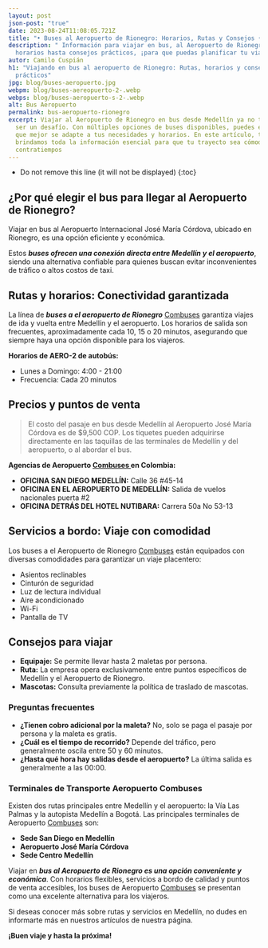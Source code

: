 ```yaml
---
layout: post
json-post: "true"
date: 2023-08-24T11:08:05.721Z
title: "• Buses al Aeropuerto de Rionegro: Horarios, Rutas y Consejos • "
description: " Información para viajar en bus, al Aeropuerto de Rionegro. Desde
  horarios hasta consejos prácticos, ¡para que puedas planificar tu viaje!"
autor: Camilo Cuspián
h1: "Viajando en bus al aeropuerto de Rionegro: Rutas, horarios y consejos
  prácticos"
jpg: blog/buses-aeropuerto.jpg
webpm: blog/buses-aereopuerto-2-.webp
webps: blog/buses-aeropuerto-s-2-.webp
alt: Bus Aeropuerto
permalink: bus-aeropuerto-rionegro
excerpt: Viajar al Aeropuerto de Rionegro en bus desde Medellín ya no tiene que
  ser un desafío. Con múltiples opciones de buses disponibles, puedes elegir la
  que mejor se adapte a tus necesidades y horarios. En este artículo, te
  brindamos toda la información esencial para que tu trayecto sea cómodo y sin
  contratiempos
---
```

* Do not remove this line (it will not be displayed)
  {:toc}

## ¿Por qué elegir el bus para llegar al Aeropuerto de Rionegro?

Viajar en bus al Aeropuerto Internacional José María Córdova, ubicado en Rionegro, es una opción eficiente y económica.

Estos ***buses ofrecen una conexión directa entre Medellín y el aeropuerto***, siendo una alternativa confiable para quienes buscan evitar inconvenientes de tráfico o altos costos de taxi.

## Rutas y horarios: Conectividad garantizada

La línea de ***buses a el aeropuerto de Rionegro*** [Combuses](https://combusessa.com/) garantiza viajes de ida y vuelta entre Medellín y el aeropuerto. Los horarios de salida son frecuentes, aproximadamente cada 10, 15 o 20 minutos, asegurando que siempre haya una opción disponible para los viajeros.

**Horarios de AERO-2 de autobús:**

* Lunes a Domingo: 4:00 - 21:00
* Frecuencia: Cada 20 minutos

## Precios y puntos de venta

> El costo del pasaje en bus desde Medellín al Aeropuerto José María Córdova es de $9,500 COP. Los tiquetes pueden adquirirse directamente en las taquillas de las terminales de Medellín y del aeropuerto, o al abordar el bus.

**Agencias de Aeropuerto [Combuses ](https://combusessa.com/)en Colombia:**

* **OFICINA SAN DIEGO MEDELLÍN:** Calle 36 #45-14
* **OFICINA EN EL AEROPUERTO DE MEDELLÍN:** Salida de vuelos nacionales puerta #2
* **OFICINA DETRÁS DEL HOTEL NUTIBARA:** Carrera 50a No 53-13

## Servicios a bordo: Viaje con comodidad

Los buses a el Aeropuerto de Rionegro [Combuses](https://combusessa.com/) están equipados con diversas comodidades para garantizar un viaje placentero:

* Asientos reclinables
* Cinturón de seguridad
* Luz de lectura individual
* Aire acondicionado
* Wi-Fi
* Pantalla de TV

## Consejos para viajar

* **Equipaje:** Se permite llevar hasta 2 maletas por persona.
* **Ruta:** La empresa opera exclusivamente entre puntos específicos de Medellín y el Aeropuerto de Rionegro.
* **Mascotas:** Consulta previamente la política de traslado de mascotas.

### Preguntas frecuentes

* **¿Tienen cobro adicional por la maleta?** No, solo se paga el pasaje por persona y la maleta es gratis.
* **¿Cuál es el tiempo de recorrido?** Depende del tráfico, pero generalmente oscila entre 50 y 60 minutos.
* **¿Hasta qué hora hay salidas desde el aeropuerto?** La última salida es generalmente a las 00:00.

### Terminales de Transporte Aeropuerto Combuses

Existen dos rutas principales entre Medellín y el aeropuerto: la Vía Las Palmas y la autopista Medellín a Bogotá. Las principales terminales de Aeropuerto [Combuses](https://combusessa.com/) son:

* **Sede San Diego en Medellín**
* **Aeropuerto José María Córdova**
* **Sede Centro Medellín**

Viajar en ***bus al Aeropuerto de Rionegro es una opción conveniente y económica***. Con horarios flexibles, servicios a bordo de calidad y puntos de venta accesibles, los buses de Aeropuerto [Combuses](https://combusessa.com/) se presentan como una excelente alternativa para los viajeros. 

Si deseas conocer más sobre rutas y servicios en Medellín, no dudes en informarte más en nuestros artículos de nuestra página.

**¡Buen viaje y hasta la próxima!**